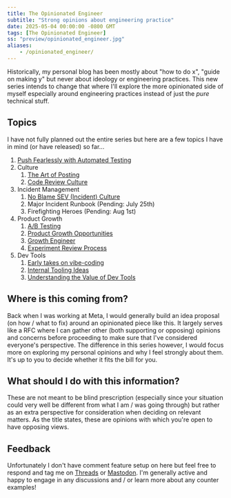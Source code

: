 ```yaml
---
title: The Opinionated Engineer
subtitle: "Strong opinions about engineering practice"
date: 2025-05-04 00:00:00 -0800 GMT
tags: [The Opinionated Engineer]
ss: "preview/opinionated_engineer.jpg"
aliases:
    - /opinionated_engineer/
---
```


Historically, my personal blog has been mostly about "how to do x", "guide on making y" but never about ideology or engineering practices. This new series intends to change that where I'll explore the more opinionated side of myself especially around engineering practices instead of just the _pure_ technical stuff.

## Topics

I have not fully planned out the entire series but here are a few topics I have in mind (or have released) so far...

1. [Push Fearlessly with Automated Testing](/blog/2025-05-04-push-fearlessly-with-automated-testing/)
2. Culture
    1. [The Art of Posting](/blog/2025-05-15-art-of-posting/)
    2. [Code Review Culture](/blog/2025-05-23-code-review-culture/)
3. Incident Management
    1. [No Blame SEV (Incident) Culture](/blog/2025-05-30-no-blame-sev-culture/)
    2. Major Incident Runbook (Pending: July 25th)
    3. Firefighting Heroes (Pending: Aug 1st)
4. Product Growth
    1. [A/B Testing](/blog/2025-06-06-a-b-testing/)
    2. [Product Growth Opportunities](/blog/2025-06-13-product-growth-opportunities/)
    3. [Growth Engineer](/blog/2025-06-20-growth-engineer/)
    4. [Experiment Review Process](/blog/2025-06-27-experiment-review-process/)
5. Dev Tools
    1. [Early takes on vibe-coding](/blog/2025-07-03-early-takes-on-vibe-coding/)
    2. [Internal Tooling Ideas](/blog/2025-07-11-internal-tooling-ideas/)
    3. [Understanding the Value of Dev Tools](/blog/2025-07-18-understanding-value-of-dev-tools/)

## Where is this coming from?

Back when I was working at Meta, I would generally build an idea proposal (on how / what to fix) around an opinionated piece like this. It largely serves like a RFC where I can gather other (both supporting or opposing) opinions and concerns before proceeding to make sure that I've considered everyone's perspective. The difference in this series however, I would focus more on exploring my personal opinions and why I feel strongly about them. It's up to you to decide whether it fits the bill for you.

## What should I do with this information?

These are not meant to be blind prescription (especially since your situation could very well be different from what I am / was going through) but rather as an extra perspective for consideration when deciding on relevant matters. As the title states, these are opinions with which you're open to have opposing views. 

## Feedback

Unfortunately I don't have comment feature setup on here but feel free to respond and tag me on [Threads](https://threads.com/@binhonglee) or [Mastodon](https://social.lol/@bh). I'm generally active and happy to engage in any discussions and / or learn more about any counter examples!